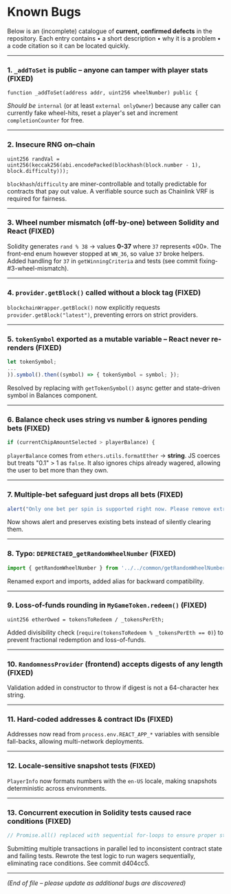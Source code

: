 # Known Bugs

Below is an (incomplete) catalogue of **current, confirmed defects** in the repository.  Each entry contains
• a short description
• why it is a problem
• a code citation so it can be located quickly.

---

### 1.  `_addToSet` is **public** – anyone can tamper with player stats **(FIXED)**
```18:26:contracts/Roulette.sol
function _addToSet(address addr, uint256 wheelNumber) public {
```
*Should be* `internal` (or at least `external onlyOwner`) because any caller can currently fake wheel-hits, reset a player's set and increment `completionCounter` for free.

---

### 2.  Insecure RNG on–chain
```5:9:contracts/RandomnessProvider.sol
uint256 randVal = uint256(keccak256(abi.encodePacked(blockhash(block.number - 1), block.difficulty)));
```
`blockhash`/`difficulty` are miner-controllable and totally predictable for contracts that pay out value.  A verifiable source such as Chainlink VRF is required for fairness.

---

### 3.  Wheel number **mismatch (off-by-one)** between Solidity and React **(FIXED)**
Solidity generates `rand % 38` → values **0-37** where `37` represents «00».  The front-end enum however stopped at `WN_36`, so value `37` broke helpers.  Added handling for `37` in `getWinningCriteria` and tests (see commit fixing-#3-wheel-mismatch).

---

### 4.  `provider.getBlock()` called **without a block tag** **(FIXED)**
`blockchainWrapper.getBlock()` now explicitly requests `provider.getBlock("latest")`, preventing errors on strict providers.

---

### 5.  `tokenSymbol` exported as a **mutable variable** – React never re-renders **(FIXED)**
```64:85:src/common/blockchainWrapper.js
let tokenSymbol;
...
)).symbol().then((symbol) => { tokenSymbol = symbol; });
```
Resolved by replacing with `getTokenSymbol()` async getter and state-driven symbol in Balances component.

---

### 6.  Balance check uses **string vs number** & ignores pending bets **(FIXED)**
```66:72:src/components/roulette/Roulette.js
if (currentChipAmountSelected > playerBalance) {
```
`playerBalance` comes from `ethers.utils.formatEther` → **string**.  JS coerces but treats "0.1" > 1 as `false`.  It also ignores chips already wagered, allowing the user to bet more than they own.

---

### 7.  Multiple-bet safeguard just **drops all bets** **(FIXED)**
```96:103:src/components/roulette/Roulette.js
alert("Only one bet per spin is supported right now. Please remove extra bets or wait for multi-bet support.");
```
Now shows alert and preserves existing bets instead of silently clearing them.

---

### 8.  Typo: `DEPRECTAED_getRandomWheelNumber` **(FIXED)**
```7:7:src/components/roulette/Roulette.js
import { getRandomWheelNumber } from '../../common/getRandomWheelNumber';
```
Renamed export and imports, added alias for backward compatibility.

---

### 9.  Loss-of-funds rounding in `MyGameToken.redeem()` **(FIXED)**
```39:46:contracts/MyGameToken.sol
uint256 etherOwed = tokensToRedeem / _tokensPerEth;
```
Added divisibility check (`require(tokensToRedeem % _tokensPerEth == 0)`) to prevent fractional redemption and loss-of-funds.

---

### 10.  `RandomnessProvider` (frontend) accepts digests of any length **(FIXED)**
Validation added in constructor to throw if digest is not a 64-character hex string.

---

### 11.  Hard-coded addresses & contract IDs **(FIXED)**
Addresses now read from `process.env.REACT_APP_*` variables with sensible fall-backs, allowing multi-network deployments.

---

### 12.  Locale-sensitive snapshot tests **(FIXED)**
`PlayerInfo` now formats numbers with the `en-US` locale, making snapshots deterministic across environments.

---

### 13.  Concurrent execution in Solidity tests caused **race conditions** **(FIXED)**
```220:340:src/test/contracts/Roulette.js
// Promise.all() replaced with sequential for-loops to ensure proper state updates
```
Submitting multiple transactions in parallel led to inconsistent contract state and failing tests. Rewrote the test logic to run wagers sequentially, eliminating race conditions. See commit d404cc5.

---

*(End of file – please update as additional bugs are discovered)*